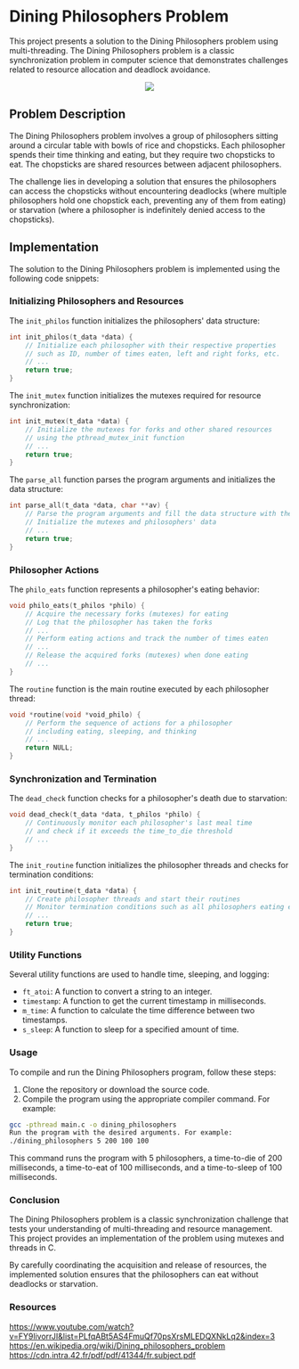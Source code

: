 # Dining Philosophers Problem
This project presents a solution to the Dining Philosophers problem using multi-threading. The Dining Philosophers problem is a classic synchronization problem in computer science that demonstrates challenges related to resource allocation and deadlock avoidance.

<div id="header" align="center">
  <img src="https://4.bp.blogspot.com/-QjBnBxGbH38/UuyeUvi4_kI/AAAAAAAAR9s/sSJHU3WvwNQ/s1600/Dining-Philosophers-Problem.jpg"/>
</div>


## Problem Description

The Dining Philosophers problem involves a group of philosophers sitting around a circular table with bowls of rice and chopsticks. Each philosopher spends their time thinking and eating, but they require two chopsticks to eat. The chopsticks are shared resources between adjacent philosophers.

The challenge lies in developing a solution that ensures the philosophers can access the chopsticks without encountering deadlocks (where multiple philosophers hold one chopstick each, preventing any of them from eating) or starvation (where a philosopher is indefinitely denied access to the chopsticks).

## Implementation

The solution to the Dining Philosophers problem is implemented using the following code snippets:

### Initializing Philosophers and Resources

The `init_philos` function initializes the philosophers' data structure:

```c
int init_philos(t_data *data) {
    // Initialize each philosopher with their respective properties
    // such as ID, number of times eaten, left and right forks, etc.
    // ...
    return true;
}
```

The `init_mutex` function initializes the mutexes required for resource synchronization:

```c
int init_mutex(t_data *data) {
    // Initialize the mutexes for forks and other shared resources
    // using the pthread_mutex_init function
    // ...
    return true;
}
```
The `parse_all` function parses the program arguments and initializes the data structure:

```c
int parse_all(t_data *data, char **av) {
    // Parse the program arguments and fill the data structure with the provided values
    // Initialize the mutexes and philosophers' data
    // ...
    return true;
}
```

### Philosopher Actions
The `philo_eats` function represents a philosopher's eating behavior:

```c
void philo_eats(t_philos *philo) {
    // Acquire the necessary forks (mutexes) for eating
    // Log that the philosopher has taken the forks
    // ...
    // Perform eating actions and track the number of times eaten
    // ...
    // Release the acquired forks (mutexes) when done eating
    // ...
}
```
The `routine` function is the main routine executed by each philosopher thread:

```c
void *routine(void *void_philo) {
    // Perform the sequence of actions for a philosopher
    // including eating, sleeping, and thinking
    // ...
    return NULL;
}
```

### Synchronization and Termination
The `dead_check` function checks for a philosopher's death due to starvation:

```c
void dead_check(t_data *data, t_philos *philo) {
    // Continuously monitor each philosopher's last meal time
    // and check if it exceeds the time_to_die threshold
    // ...
}
```
The `init_routine` function initializes the philosopher threads and checks for termination conditions:

```c
int init_routine(t_data *data) {
    // Create philosopher threads and start their routines
    // Monitor termination conditions such as all philosophers eating enough or a philosopher's death
    // ...
    return true;
}
```

### Utility Functions
Several utility functions are used to handle time, sleeping, and logging:

- `ft_atoi`: A function to convert a string to an integer.
- `timestamp`: A function to get the current timestamp in milliseconds.
- `m_time`: A function to calculate the time difference between two timestamps.
- `s_sleep`: A function to sleep for a specified amount of time.

### Usage
To compile and run the Dining Philosophers program, follow these steps:

1. Clone the repository or download the source code.
2. Compile the program using the appropriate compiler command. For example:
```bash
gcc -pthread main.c -o dining_philosophers
Run the program with the desired arguments. For example:
./dining_philosophers 5 200 100 100
```
This command runs the program with 5 philosophers, a time-to-die of 200 milliseconds, a time-to-eat of 100 milliseconds, and a time-to-sleep of 100 milliseconds.

### Conclusion
The Dining Philosophers problem is a classic synchronization challenge that tests your understanding of multi-threading and resource management. This project provides an implementation of the problem using mutexes and threads in C.

By carefully coordinating the acquisition and release of resources, the implemented solution ensures that the philosophers can eat without deadlocks or starvation.
<br/>

### Resources
https://www.youtube.com/watch?v=FY9livorrJI&list=PLfqABt5AS4FmuQf70psXrsMLEDQXNkLq2&index=3
https://en.wikipedia.org/wiki/Dining_philosophers_problem
https://cdn.intra.42.fr/pdf/pdf/41344/fr.subject.pdf

